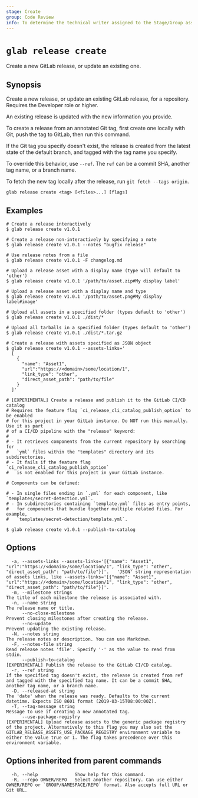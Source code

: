 ```yaml
---
stage: Create
group: Code Review
info: To determine the technical writer assigned to the Stage/Group associated with this page, see https://about.gitlab.com/handbook/product/ux/technical-writing/#assignments
---
```


<!--
This documentation is auto generated by a script.
Please do not edit this file directly. Run `make gen-docs` instead.
-->

# `glab release create`

Create a new GitLab release, or update an existing one.

## Synopsis

Create a new release, or update an existing GitLab release, for a repository. Requires the Developer role or higher.

An existing release is updated with the new information you provide.

To create a release from an annotated Git tag, first create one locally with
Git, push the tag to GitLab, then run this command.

If the Git tag you specify doesn't exist, the release is created
from the latest state of the default branch, and tagged with the tag name you specify.

To override this behavior, use `--ref`. The `ref` can be a commit SHA, another tag name, or a branch name.

To fetch the new tag locally after the release, run `git fetch --tags origin`.

```plaintext
glab release create <tag> [<files>...] [flags]
```

## Examples

```console
# Create a release interactively
$ glab release create v1.0.1

# Create a release non-interactively by specifying a note
$ glab release create v1.0.1 --notes "bugfix release"

# Use release notes from a file
$ glab release create v1.0.1 -F changelog.md

# Upload a release asset with a display name (type will default to 'other')
$ glab release create v1.0.1 '/path/to/asset.zip#My display label'

# Upload a release asset with a display name and type
$ glab release create v1.0.1 '/path/to/asset.png#My display label#image'

# Upload all assets in a specified folder (types default to 'other')
$ glab release create v1.0.1 ./dist/*

# Upload all tarballs in a specified folder (types default to 'other')
$ glab release create v1.0.1 ./dist/*.tar.gz

# Create a release with assets specified as JSON object
$ glab release create v1.0.1 --assets-links='
  [
    {
      "name": "Asset1",
      "url":"https://<domain>/some/location/1",
      "link_type": "other",
      "direct_asset_path": "path/to/file"
    }
  ]'

# [EXPERIMENTAL] Create a release and publish it to the GitLab CI/CD catalog
# Requires the feature flag `ci_release_cli_catalog_publish_option` to be enabled
# for this project in your GitLab instance. Do NOT run this manually. Use it as part
# of a CI/CD pipeline with the "release" keyword:
#
# - It retrieves components from the current repository by searching for
#   `yml` files within the "templates" directory and its subdirectories.
# - It fails if the feature flag `ci_release_cli_catalog_publish_option`
#   is not enabled for this project in your GitLab instance.

# Components can be defined:

# - In single files ending in `.yml` for each component, like `templates/secret-detection.yml`.
# - In subdirectories containing `template.yml` files as entry points,
#   for components that bundle together multiple related files. For example,
#   `templates/secret-detection/template.yml`.

$ glab release create v1.0.1 --publish-to-catalog

```

## Options

```plaintext
  -a, --assets-links --assets-links='[{"name": "Asset1", "url":"https://<domain>/some/location/1", "link_type": "other", "direct_asset_path": "path/to/file"}]'.   'JSON' string representation of assets links, like --assets-links='[{"name": "Asset1", "url":"https://<domain>/some/location/1", "link_type": "other", "direct_asset_path": "path/to/file"}]'.
  -m, --milestone strings                                                                                                                                          The title of each milestone the release is associated with.
  -n, --name string                                                                                                                                                The release name or title.
      --no-close-milestone                                                                                                                                         Prevent closing milestones after creating the release.
      --no-update                                                                                                                                                  Prevent updating the existing release.
  -N, --notes string                                                                                                                                               The release notes or description. You can use Markdown.
  -F, --notes-file string                                                                                                                                          Read release notes 'file'. Specify '-' as the value to read from stdin.
      --publish-to-catalog                                                                                                                                         [EXPERIMENTAL] Publish the release to the GitLab CI/CD catalog.
  -r, --ref string                                                                                                                                                 If the specified tag doesn't exist, the release is created from ref and tagged with the specified tag name. It can be a commit SHA, another tag name, or a branch name.
  -D, --released-at string                                                                                                                                         The 'date' when the release was ready. Defaults to the current datetime. Expects ISO 8601 format (2019-03-15T08:00:00Z).
  -T, --tag-message string                                                                                                                                         Message to use if creating a new annotated tag.
      --use-package-registry                                                                                                                                       [EXPERIMENTAL] Upload release assets to the generic package registry of the project. Alternatively to this flag you may also set the GITLAB_RELEASE_ASSETS_USE_PACKAGE_REGISTRY environment variable to either the value true or 1. The flag takes precedence over this environment variable.
```

## Options inherited from parent commands

```plaintext
  -h, --help              Show help for this command.
  -R, --repo OWNER/REPO   Select another repository. Can use either OWNER/REPO or `GROUP/NAMESPACE/REPO` format. Also accepts full URL or Git URL.
```
